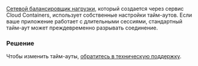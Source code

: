 [Сетевой балансировщик нагрузки](/ru/kubernetes/k8s/concepts/network#integraciya_s_balansirovshchikami_nagruzki), который создается через сервис Cloud Containers, использует собственные настройки тайм-аутов. Если ваше приложение работает с длительными сессиями, стандартный тайм-аут может преждевременно разрывать соединение.

### Решение

Чтобы изменить тайм-ауты, [обратитесь в техническую поддержку](/ru/contacts).
